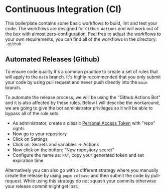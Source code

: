 # Continuous Integration (CI)

This boilerplate contains some basic workflows to build, lint and test your code.
The workflows are designed for `Github Actions` and will work out of the box with almost zero-configuration.
Feel free to adjust the workflows to your own requirements, you can find all of the workflows in the directory: `.github`

## Automated Releases (Github)

To ensure code quality it's a common practice to create a set of rules that will apply to the `main` branch.
It's highly recommended that you only submit your code by using pull request and never push directly into the `main` branch.

To automate the release process, we will be using the "Github Actions Bot" and it is also affected by these rules.
Below I will describe the workaround, we are going to give the bot administrator privileges so it will be able to bypass all of the rule sets.

- As administrator, create a classic [Personal Access Token](https://github.com/settings/tokens) with "repo" rights
- Now go to your repository
- Click on Settings
- Click on: Secrets and variables -> Actions
- Now click on the button: "New repository secret"
- Configure the name as: `PAT`, copy your generated token and set expiration time

Alternatively you can also go with a different strategy where you manually create the release by using `pnpm release` and then submit the code by pull-request.
While using this strategy do not squash your commits otherwise your release commit might get lost.
